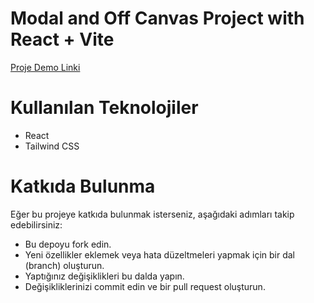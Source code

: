 # Modal and Off Canvas Project with React + Vite

[Proje Demo Linki](https://modal-and-off-canvas-okhb.vercel.app/)
# Kullanılan Teknolojiler
- React
- Tailwind CSS

# Katkıda Bulunma
Eğer bu projeye katkıda bulunmak isterseniz, aşağıdaki adımları takip edebilirsiniz:

- Bu depoyu fork edin.
- Yeni özellikler eklemek veya hata düzeltmeleri yapmak için bir dal (branch) oluşturun.
- Yaptığınız değişiklikleri bu dalda yapın.
- Değişikliklerinizi commit edin ve bir pull request oluşturun.
